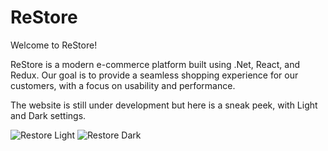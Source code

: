 # ReStore
Welcome to ReStore!

ReStore is a modern e-commerce platform built using .Net, React, and Redux. Our goal is to provide a seamless shopping experience for our customers, with a focus on usability and performance.

The website is still under development but here is a sneak peek, with Light and Dark settings.

![Restore Light](https://user-images.githubusercontent.com/76112342/221393651-2ffe8035-e3ae-4a6a-9ec1-659aa6443049.png)
![Restore Dark](https://user-images.githubusercontent.com/76112342/221393655-5cab65cc-164c-42f1-b5bf-5eceefc5d073.png)
